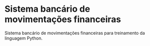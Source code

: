 # Sistema bancário de movimentações financeiras

Sistema bancário de movimentações financeiras para treinamento da linguagem Python.

